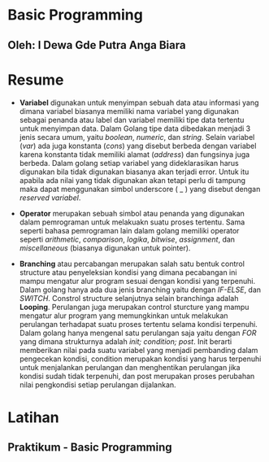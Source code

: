 # **Basic Programming**
## Oleh: I Dewa Gde Putra Anga Biara

# Resume

* **Variabel** digunakan untuk menyimpan sebuah data atau informasi yang dimana variabel biasanya memiliki nama variabel yang digunakan sebagai penanda atau label dan variabel memiliki tipe data tertentu untuk menyimpan data. Dalam Golang tipe data dibedakan menjadi 3 jenis secara umum, yaitu *boolean*, *numeric*, dan *string*. Selain variabel (*var*) ada juga konstanta (*cons*) yang disebut berbeda dengan variabel karena konstanta tidak memiliki alamat (*address*) dan fungsinya juga berbeda. Dalam golang setiap variabel yang dideklarasikan harus digunakan bila tidak digunakan biasanya akan terjadi error. Untuk itu apabila ada nilai yang tidak digunakan akan tetapi perlu di tampung maka dapat menggunakan simbol underscore ( _ ) yang disebut dengan *reserved variabel*.

* **Operator** merupakan sebuah simbol atau penanda yang digunakan dalam pemrograman untuk melakuakn suatu proses tertentu. Sama seperti bahasa pemrograman lain dalam golang memiliki operator seperti *arithmetic*, *comparison*, *logika*, *bitwise*, *assignment*, dan *miscellaneous* (biasanya digunakan untuk pointer).

* **Branching** atau percabangan merupakan salah satu bentuk control structure atau penyeleksian kondisi yang dimana pecabangan ini mampu mengatur alur program sesuai dengan kondisi yang terpenuhi. Dalam golang hanya ada dua jenis branching yaitu dengan *IF-ELSE*, dan *SWITCH*. Constrol structure selanjutnya selain branchinga adalah **Looping**. Perulangan juga merupakan control sturcture yang mampu mengatur alur program yang memungkinkan untuk melakukan perulangan terhadapat suatu proses tertentu selama kondisi terpenuhi. Dalam golang hanya mengenal satu perulangan saja yaitu dengan *FOR* yang dimana strukturnya adalah *init; condition; post*. Init berarti memberikan nilai pada suatu variabel yang menjadi pembanding dalam pengecekan kondisi, condition merupakan kondisi yang harus terpenuhi untuk menjalankan perulangan dan menghentikan perulangan jika kondisi sudah tidak terpenuhi, dan post merupakan proses perubahan nilai pengkondisi setiap perulangan dijalankan.

# Latihan

## Praktikum - Basic Programming
